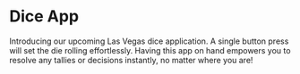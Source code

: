 # Dice App

Introducing our upcoming Las Vegas dice application. A single button press will set the die rolling effortlessly. Having this app on hand empowers you to resolve any tallies or decisions instantly, no matter where you are!

